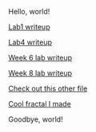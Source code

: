 Hello, world!

[Lab1 writeup](/lab1/writeup.md)

[Lab4 writeup](/lab4/writeup.md)

[Week 6 lab writeup](/lab-report-3-week-6.md)

[Week 8 lab writeup](/lab-report-4-week-8.md)

[Check out this other file](/otherfile.md)

[Cool fractal I made](/fractal.html)

Goodbye, world!
